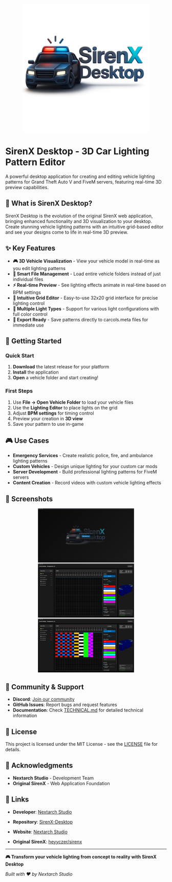 <div align="center">
  <img src="assets/SirenXDesktop.png" alt="SirenX Desktop" width="400">
</div>

# SirenX Desktop - 3D Car Lighting Pattern Editor

A powerful desktop application for creating and editing vehicle lighting patterns for Grand Theft Auto V and FiveM servers, featuring real-time 3D preview capabilities.

## 🎯 What is SirenX Desktop?

SirenX Desktop is the evolution of the original SirenX web application, bringing enhanced functionality and 3D visualization to your desktop. Create stunning vehicle lighting patterns with an intuitive grid-based editor and see your designs come to life in real-time 3D preview.

## ✨ Key Features

- **🎮 3D Vehicle Visualization** - View your vehicle model in real-time as you edit lighting patterns
- **📁 Smart File Management** - Load entire vehicle folders instead of just individual files
- **⚡ Real-time Preview** - See lighting effects animate in real-time based on BPM settings
- **🔲 Intuitive Grid Editor** - Easy-to-use 32x20 grid interface for precise lighting control
- **🌈 Multiple Light Types** - Support for various light configurations with full color control
- **💾 Export Ready** - Save patterns directly to carcols.meta files for immediate use

## 🚀 Getting Started

### Quick Start
1. **Download** the latest release for your platform
2. **Install** the application
3. **Open** a vehicle folder and start creating!

### First Steps
1. Use **File → Open Vehicle Folder** to load your vehicle files
2. Use the **Lighting Editor** to place lights on the grid
3. Adjust **BPM settings** for timing control
4. Preview your creation in **3D view**
5. Save your pattern to use in-game

## 🎮 Use Cases

- **Emergency Services** - Create realistic police, fire, and ambulance lighting patterns
- **Custom Vehicles** - Design unique lighting for your custom car mods
- **Server Development** - Build professional lighting patterns for FiveM servers
- **Content Creation** - Record videos with custom vehicle lighting effects

## 📱 Screenshots

<div align="center">
  <img src="assets/screen1.png" alt="SirenX Desktop" width="300">
  <img src="assets/screen2.png" alt="SirenX Desktop" width="300">
  <img src="assets/screen3.png" alt="SirenX Desktop" width="300">
</div>

## 🤝 Community & Support

- **Discord**: [Join our community](#)
- **GitHub Issues**: Report bugs and request features
- **Documentation**: Check [TECHNICAL.md](TECHNICAL.md) for detailed technical information

## 📄 License

This project is licensed under the MIT License - see the [LICENSE](LICENSE) file for details.

## 🙏 Acknowledgments

- **Nextarch Studio** - Development Team
- **Original SirenX** - Web Application Foundation

## 🔗 Links

- **Developer**: [Nextarch Studio](https://github.com/NextarchStudio)
- **Repository**: [SirenX-Desktop](https://github.com/NextarchStudio/SirenX-Desktop)
- **Website**: [Nextarch Studio](https://nextarch.studio)

- **Original SirenX**: [heyyczer/sirenx](https://github.com/heyyczer/sirenx)

---

**🎮 Transform your vehicle lighting from concept to reality with SirenX Desktop**

*Built with ❤️ by Nextarch Studio*
